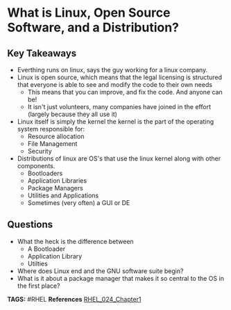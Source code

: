 # What is Linux, Open Source Software, and a Distribution?

## Key Takeaways

* Everthing runs on linux, says the guy working for a linux company.
* Linux is open source, which means that the legal licensing is structured that everyone is able to see and modify the code to their own needs
    * This means that you can improve, and fix the code. And anyone can be!
    * It isn't just volunteers, many companies have joined in the effort (largely because they all use it)
* Linux itself is simply the kernel the kernel is the part of the operating system responsible for:
    * Resource allocation
    * File Management
    * Security
* Distributions of linux are OS's that use the linux kernel along with other components.
    * Bootloaders
    * Application Libraries
    * Package Managers
    * Utilities and Applications
    * Sometimes (very often) a GUI or DE


## Questions

* What the heck is the difference between
    * A Bootloader
    * Application Library
    * Utilties
* Where does Linux end and the GNU software suite begin?
* What is it about a package manager that makes it so central to the OS in the first place?

__TAGS:__
#RHEL
__References__
[RHEL_024_Chapter1](https://rhtapps.redhat.com/promo/course/rh024?segment=7)
